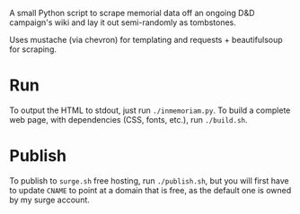 A small Python script to scrape memorial data off an ongoing D&D campaign's wiki
and lay it out semi-randomly as tombstones.

Uses mustache (via chevron) for templating and requests + beautifulsoup for 
scraping.

# Run
To output the HTML to stdout, just run `./inmemoriam.py`. To build a complete
web page, with dependencies (CSS, fonts, etc.), run `./build.sh`.

# Publish
To publish to `surge.sh` free hosting, run `./publish.sh`, but you will first
have to update `CNAME` to point at a domain that is free, as the default one is
owned by my surge account.
